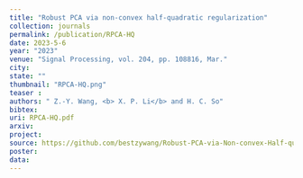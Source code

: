 ```yaml
---
title: "Robust PCA via non-convex half-quadratic regularization"
collection: journals
permalink: /publication/RPCA-HQ
date: 2023-5-6
year: "2023"
venue: "Signal Processing, vol. 204, pp. 108816, Mar."
city: 
state: ""
thumbnail: "RPCA-HQ.png"
teaser : 
authors: " Z.-Y. Wang, <b> X. P. Li</b> and H. C. So"
bibtex: 
uri: RPCA-HQ.pdf
arxiv: 
project: 
source: https://github.com/bestzywang/Robust-PCA-via-Non-convex-Half-quadratic-Regularizatio
poster: 
data:
---
```

